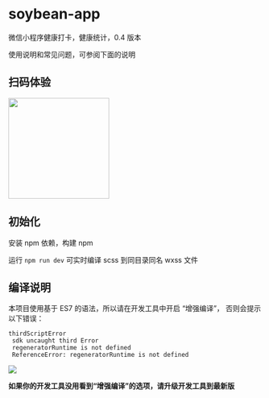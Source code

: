 # soybean-app

微信小程序健康打卡，健康统计，0.4 版本

使用说明和常见问题，可参阅下面的说明

## 扫码体验

<img src="./" width="200px">

## 初始化

安装 npm 依赖，构建 npm

运行 `npm run dev` 可实时编译 scss 到同目录同名 wxss 文件

## 编译说明

本项目使用基于 ES7 的语法，所以请在开发工具中开启 “增强编译”， 否则会提示以下错误：

```
thirdScriptError
 sdk uncaught third Error
 regeneratorRuntime is not defined
 ReferenceError: regeneratorRuntime is not defined
```

<img src="https://dcdn.it120.cc/2019/08/28/c5169c15-abda-4e5f-91d5-6dfcfe382fb2.png">

**如果你的开发工具没用看到“增强编译”的选项，请升级开发工具到最新版**
